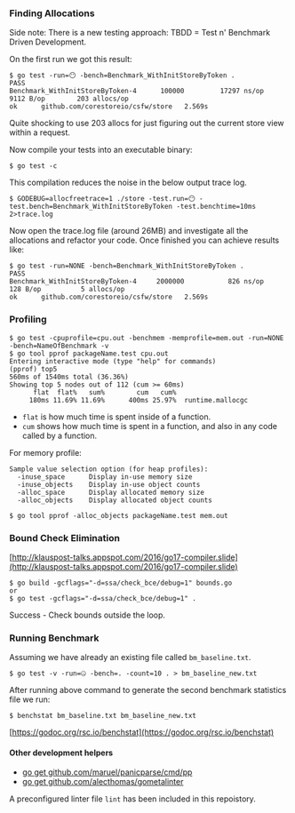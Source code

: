 
### Finding Allocations

Side note: There is a new testing approach: TBDD = Test n' Benchmark Driven
Development.

On the first run we got this result:

```
$ go test -run=😶 -bench=Benchmark_WithInitStoreByToken .
PASS
Benchmark_WithInitStoreByToken-4	  100000	     17297 ns/op	    9112 B/op	     203 allocs/op
ok  	github.com/corestoreio/csfw/store	2.569s

```

Quite shocking to use 203 allocs for just figuring out the current store view
within a request.

Now compile your tests into an executable binary:

```
$ go test -c
```

This compilation reduces the noise in the below output trace log.

```
$ GODEBUG=allocfreetrace=1 ./store -test.run=😶 -test.bench=Benchmark_WithInitStoreByToken -test.benchtime=10ms 2>trace.log
```

Now open the trace.log file (around 26MB) and investigate all the allocations
and refactor your code. Once finished you can achieve results like:

```
$ go test -run=NONE -bench=Benchmark_WithInitStoreByToken .
PASS
Benchmark_WithInitStoreByToken-4	 2000000	       826 ns/op	     128 B/op	       5 allocs/op
ok  	github.com/corestoreio/csfw/store	2.569s
```

### Profiling

```
$ go test -cpuprofile=cpu.out -benchmem -memprofile=mem.out -run=NONE -bench=NameOfBenchmark -v
$ go tool pprof packageName.test cpu.out
Entering interactive mode (type "help" for commands)
(pprof) top5
560ms of 1540ms total (36.36%)
Showing top 5 nodes out of 112 (cum >= 60ms)
      flat  flat%   sum%        cum   cum%
     180ms 11.69% 11.69%      400ms 25.97%  runtime.mallocgc
```

- `flat` is how much time is spent inside of a function.
- `cum` shows how much time is spent in a function, and also in any code called by a function.

For memory profile:

```
Sample value selection option (for heap profiles):
  -inuse_space      Display in-use memory size
  -inuse_objects    Display in-use object counts
  -alloc_space      Display allocated memory size
  -alloc_objects    Display allocated object counts

$ go tool pprof -alloc_objects packageName.test mem.out
```

### Bound Check Elimination

[http://klauspost-talks.appspot.com/2016/go17-compiler.slide](http://klauspost-talks.appspot.com/2016/go17-compiler.slide)

```
$ go build -gcflags="-d=ssa/check_bce/debug=1" bounds.go
or
$ go test -gcflags="-d=ssa/check_bce/debug=1" .
```

Success - Check bounds outside the loop. 

### Running Benchmark

Assuming we have already an existing file called `bm_baseline.txt`.

```
$ go test -v -run=🤐 -bench=. -count=10 . > bm_baseline_new.txt
```

After running above command to generate the second benchmark statistics file
we run:

```
$ benchstat bm_baseline.txt bm_baseline_new.txt
```

[https://godoc.org/rsc.io/benchstat](https://godoc.org/rsc.io/benchstat)

#### Other development helpers

- [go get github.com/maruel/panicparse/cmd/pp](https://github.com/maruel/panicparse)
- [go get github.com/alecthomas/gometalinter](https://github.com/alecthomas/gometalinter)

A preconfigured linter file `lint` has been included in this repoistory.
